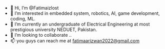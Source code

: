 - 👋 Hi, I’m @Fatimaizlost
- 👀 I’m interested in embedded system, robotics, AI, game development, coding, ML. 
- 🌱 I’m currently an undergraduate of Electrical Engineering at most prestigious university NEDUET, Pakistan.
- 💞️ I’m looking to collaborate ..
- 📫 you guys can reach me at  fatimaarizwan2022@gmail.com 
  


<!---
Fatimaizlost/Fatimaizlost is a ✨ special ✨ repository because its `README.md` (this file) appears on your GitHub profile.
You can click the Preview link to take a look at your changes.
--->
